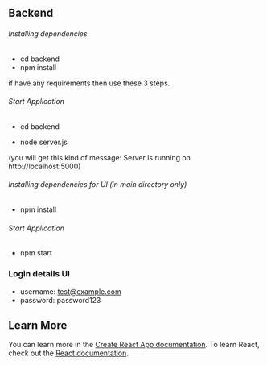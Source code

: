 ## Backend
###### Installing dependencies
- cd backend
- npm install
<!-- - python3 -m venv venv
- source venv/bin/activate
- pip install -r requirements.txt --> if have any requirements then use these 3 steps.

###### Start Application
- cd backend
<!-- - source venv/bin/activate -->
- node server.js

(you will get this kind of message: Server is running on http://localhost:5000)


###### Installing dependencies for UI (in main directory only)
- npm install
###### Start Application
- npm start

### Login details UI
- username: test@example.com
- password: password123

## Learn More
You can learn more in the [Create React App documentation](https://facebook.github.io/create-react-app/docs/getting-started).
To learn React, check out the [React documentation](https://reactjs.org/).